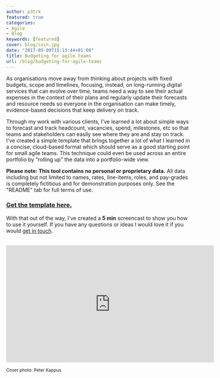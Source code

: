 ```yaml
---
author: p3trk
featured: true
categories:
- Agile
- Blog
keywords: [featured]
cover: blog/coin.jpg
date: "2017-05-09T15:13:44+01:00"
title: Budgeting for agile teams
url: /blog/budgeting-for-agile-teams
---
```


As organisations move away from thinking about projects with fixed budgets, scope  and timelines, focusing, instead, on long-running digital services that can evolve over time, teams need a way to see their actual expenses in the context of their plans and regularly update their forecasts and resource needs so everyone in the organisation can make timely, evidence-based decisions that keep delivery on track.

Through my work with various clients, I've learned a lot about simple ways to forecast and track headcount, vacancies, spend, milestones, etc so that teams and stakeholders can easily see where they are and stay on track. I've created a simple template that brings together a lot of what I learned in a concise, cloud-based format which should serve as a good starting point for small agile teams. This technique could even be used across an entire portfolio by "rolling up" the data into a portfolio-wide view.

**Please note: This tool contains no personal or proprietary data.** All data including but not limited to names, rates, line-items, roles, and pay-grades is completely fictitious and for demonstration purposes only. See the "README" tab for full terms of use.

### <a href="https://docs.google.com/spreadsheets/d/1M3g6tKX-5Su6l2Fdmgqn5YKSPiXCEAYe6XDWbP-A8Kk/edit#gid=0" target="_blank">Get the template here.</a>

With that out of the way, I've created a <b>5 min</b> screencast to show you how to use it yourself. If you have any questions or ideas I would love it if you would <a href="/contact">get in touch</a>.

<br>
<iframe width="560" height="315" src="https://www.youtube.com/embed/vEM_Uwwy-ro" frameborder="0" allowfullscreen></iframe>

<small>Cover photo: Peter Kappus</small>
